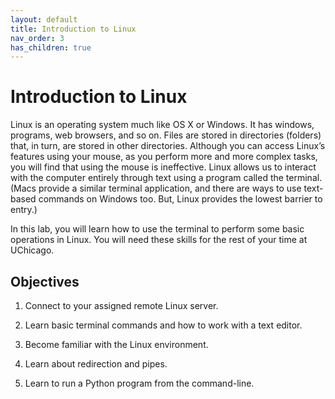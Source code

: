 ```yaml
---
layout: default
title: Introduction to Linux
nav_order: 3
has_children: true
---
```


# Introduction to Linux

Linux is an operating system much like OS X or Windows. It has windows, programs, web browsers, and so on. Files are stored in directories (folders) that, in turn, are stored in other directories. Although you can access Linux’s features using your mouse, as you perform more and more complex tasks, you will find that using the mouse is ineffective. Linux allows us to interact with the computer entirely through text using a program called the terminal. (Macs provide a similar terminal application, and there are ways to use text-based commands on Windows too. But, Linux provides the lowest barrier to entry.)

In this lab, you will learn how to use the terminal to perform some basic operations in Linux. You will need these skills for the rest of your time at UChicago.


## Objectives

1. Connect to your assigned remote Linux server.

2. Learn basic terminal commands and how to work with a text editor.

3. Become familiar with the Linux environment.

4. Learn about redirection and pipes.

5. Learn to run a Python program from the command-line.
